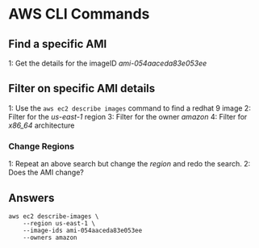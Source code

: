 # AWS CLI Commands
## Find a specific AMI

1: Get the details for the imageID *ami-054aaceda83e053ee*

## Filter on specific AMI details
1: Use the ```aws ec2 describe images``` command to find a redhat 9 image
2: Filter for the *us-east-1* region
3: Filter for the owner *amazon*
4: Filter for *x86_64* architecture


### Change Regions
1: Repeat an above search but change the *region* and redo the search.
2: Does the AMI change?

## Answers

```
aws ec2 describe-images \
    --region us-east-1 \
    --image-ids ami-054aaceda83e053ee
    --owners amazon
```